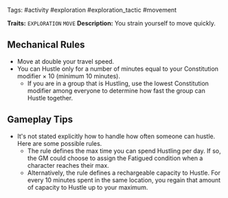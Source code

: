 Tags: #activity #exploration #exploration_tactic #movement 

**Traits:** `EXPLORATION` `MOVE`
**Description:** You strain yourself to move quickly.

## Mechanical Rules

- Move at double your travel speed. 
- You can Hustle only for a number of minutes equal to your Constitution modifier × 10 (minimum 10 minutes).
	- If you are in a group that is Hustling, use the lowest Constitution modifier among everyone to determine how fast the group can Hustle together.

## Gameplay Tips

- It's not stated explicitly how to handle how often someone can hustle. Here are some possible rules.
	- The rule defines the max time you can spend Hustling per day. If so, the GM could choose to assign the Fatigued condition when a character reaches their max.
	- Alternatively, the rule defines a rechargeable capacity to Hustle. For every 10 minutes spent in the same location, you regain that amount of capacity to Hustle up to your maximum.